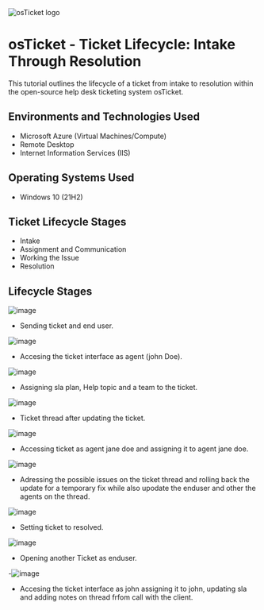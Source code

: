 <img src="https://i.imgur.com/Clzj7Xs.png" alt="osTicket logo"/>
</p>

<h1>osTicket - Ticket Lifecycle: Intake Through Resolution</h1>
This tutorial outlines the lifecycle of a ticket from intake to resolution within the open-source help desk ticketing system osTicket.<br />


<h2>Environments and Technologies Used</h2>

- Microsoft Azure (Virtual Machines/Compute)
- Remote Desktop
- Internet Information Services (IIS)

<h2>Operating Systems Used </h2>

- Windows 10</b> (21H2)

<h2>Ticket Lifecycle Stages</h2>

- Intake
- Assignment and Communication
- Working the Issue
- Resolution

<h2>Lifecycle Stages</h2>

![image](https://github.com/user-attachments/assets/e3eaf097-3875-4ca7-bd17-8def4bd4513a)

- Sending ticket and end user.

![image](https://github.com/user-attachments/assets/3e29a6ed-ad12-4a6c-8bbe-86d1143c6c93)

- Accesing the ticket interface as agent (john Doe).

![image](https://github.com/user-attachments/assets/f94ba020-1553-41ef-a708-66f6f16eae99)

- Assigning sla plan, Help topic and a team to the ticket.

![image](https://github.com/user-attachments/assets/4718a0a1-a796-4c90-8dd9-6502a1055aca)

- Ticket thread after updating the ticket.

![image](https://github.com/user-attachments/assets/8bbdd102-92fd-45dd-9f6a-484cea6fb7f5)

- Accessing ticket as agent jane doe and assigning it to agent jane doe.

![image](https://github.com/user-attachments/assets/50ab59df-7d95-4157-a651-8c637f14ece5)

- Adressing the possible issues on the ticket thread and rolling back the update for a temporary fix while also upodate the enduser and other the agents on the thread.

![image](https://github.com/user-attachments/assets/afa2ce97-b2ed-4c71-a17e-4648087d8ac5)

- Setting ticket to resolved.

![image](https://github.com/user-attachments/assets/dd9802b2-6d34-48d7-bec3-8d2b2c36a6d1)

- Opening another Ticket as enduser.

-![image](https://github.com/user-attachments/assets/7596b4fd-18eb-4fbe-8d2d-debb80f7cd31)

- Accesing the ticket interface as john assigning it to john, updating sla and adding notes on thread frfom call with the client.
